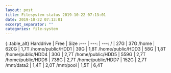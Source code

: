 ```yaml
---
layout: post
title: Filesystem status 2019-10-22 07:13:01
date: 2019-10-22 07:13:01
excerpt_separator: ""
categories: file-system
---
```

{:.table_alt}
Harddrive | Free | Size
:--- | ---: | ---:
/ | 27G | 37G
/home | 620G | 1,7T
/home/public/HDD1 | 39G | 1,8T
/home/public/HDD3 | 58G | 1,8T
/home/public/HDD4 | 30G | 2,7T
/home/public/HDD5 | 559G | 2,7T
/home/public/HDD6 | 738G | 2,7T
/home/public/HDD7 | 152G | 2,7T
/mnt/data2 | 1,4T | 2,0T
/mnt/pool | 1,5T | 6,4T
